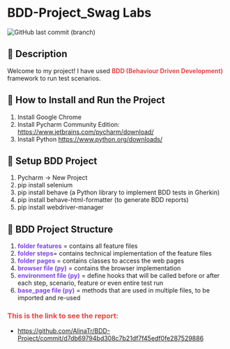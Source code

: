 # BDD-Project_Swag Labs
![GitHub last commit (branch)](https://img.shields.io/github/last-commit/AlinaTr/BDD-Project/main?style=flat&logo=github&color=%2300FFFF)

## 🔶 Description

Welcome to my project! I have used <span style="color:#EA4444"> **BDD (Behaviour Driven Development)**</span> framework to run test scenarios.

## 🔶 How to Install and Run the Project
1. Install Google Chrome
2. Install Pycharm Community Edition: https://www.jetbrains.com/pycharm/download/
3. Install Python https://www.python.org/downloads/

## 🔶 Setup BDD Project
1. Pycharm -> New Project
2. pip install selenium
3. pip install behave (a Python library to implement BDD tests in Gherkin)
4. pip install behave-html-formatter (to generate BDD reports)
5. pip install webdriver-manager

## 🔶 BDD Project Structure
1.  <span style="color:#8044EA">**folder features**</span> = contains all feature files
2.  <span style="color:#8044EA">**folder steps**</span>= contains technical implementation of the feature files
3.  <span style="color:#8044EA">**folder pages**</span> = contains classes to access the web pages
4.  <span style="color:#8044EA">**browser file (py)**</span> = contains the browser implementation
5.   <span style="color:#8044EA">**environment file (py)**</span> = define hooks that will be called before or after each step, scenario, feature or even entire test run
6.   <span style="color:#8044EA">**base_page file (py)**</span> =  methods that are used in multiple files, to be imported and re-used

###  <span style="color:#EA4444"> This is the link to see the report:
* https://github.com/AlinaTr/BDD-Project/commit/d7db69794bd308c7b21df7f45edf0fe287529886